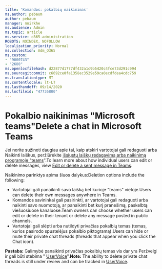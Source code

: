 ```yaml
---
title: 'Komandos: pokalbių naikinimas'
ms.author: pebaum
author: pebaum
manager: mnirkhe
ms.audience: Admin
ms.topic: article
ms.service: o365-administration
ROBOTS: NOINDEX, NOFOLLOW
localization_priority: Normal
ms.collection: Adm_O365
ms.custom:
- "9000743"
- "2680"
ms.openlocfilehash: d22877d1777df432a1c9b5420c4fce73d291c994
ms.sourcegitcommit: c6692ce0fa1358ec3529e59ca0ecdfdea4cdc759
ms.translationtype: MT
ms.contentlocale: lt-LT
ms.lasthandoff: 09/14/2020
ms.locfileid: "47736800"
---
```

# <a name="delete-a-chat-in-microsoft-teams"></a><span data-ttu-id="a13d0-102">Pokalbio naikinimas "Microsoft teams"</span><span class="sxs-lookup"><span data-stu-id="a13d0-102">Delete a chat in Microsoft Teams</span></span>

<span data-ttu-id="a13d0-103">Jei norite sužinoti daugiau apie tai, kaip atskiri vartotojai gali redaguoti arba Naikinti laiškus, peržiūrėkite [išsiųstų laiškų redagavimą arba naikinimą programoje "teams](https://support.office.com/article/5f1fe604-a900-4a07-b8b7-8cf70ed6b263)".</span><span class="sxs-lookup"><span data-stu-id="a13d0-103">To learn more about how individual users can edit or delete messages, view [Edit or delete a sent message in Teams](https://support.office.com/article/5f1fe604-a900-4a07-b8b7-8cf70ed6b263).</span></span> 

<span data-ttu-id="a13d0-104">Naikinimo parinktys apima šiuos dalykus:</span><span class="sxs-lookup"><span data-stu-id="a13d0-104">Deletion options include the following:</span></span>

- <span data-ttu-id="a13d0-105">Vartotojai gali panaikinti savo laišką bet kurioje "teams" vietoje.</span><span class="sxs-lookup"><span data-stu-id="a13d0-105">Users can delete their own messages anywhere in Teams.</span></span>
- <span data-ttu-id="a13d0-106">Komandos savininkai gali pasirinkti, ar vartotojai gali redaguoti arba naikinti savo nuomotoją, ar panaikinti bet kurį pranešimą, paskelbtą viešuosiuose kanaluose.</span><span class="sxs-lookup"><span data-stu-id="a13d0-106">Team owners can choose whether users can edit or delete in their tenant or delete any message posted in public channels.</span></span>
- <span data-ttu-id="a13d0-107">Vartotojai gali slėpti arba nutildyti privačias pokalbių temas (temas, kurios pasirodo spustelėjus pokalbio piktogramą).</span><span class="sxs-lookup"><span data-stu-id="a13d0-107">Users can hide or mute their private chat threads (threads that appear when you click the Chat icon).</span></span>

<span data-ttu-id="a13d0-108">**Pastaba:** Galimybė panaikinti privačias pokalbių temas vis dar yra Peržvelgi ir gali būti stebima " [UserVoice](https://microsoftteams.uservoice.com/forums/555103-public/suggestions/33535006-delete-private-chat-threads)".</span><span class="sxs-lookup"><span data-stu-id="a13d0-108">**Note:** The ability to delete private chat threads is still under review and can be tracked in [UserVoice](https://microsoftteams.uservoice.com/forums/555103-public/suggestions/33535006-delete-private-chat-threads).</span></span> 